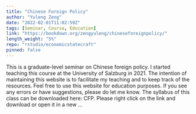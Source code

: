 ```yaml
---
title: "Chinese Foreign Policy"
author: "Yuleng Zeng"
date: "2022-02-01T11:02:59Z"
tags: [Seminar, Course, Education]
link: "https://bookdown.org/zengyuleng/chineseforeignpolicy/"
length_weight: "5%"
repo: "rstudio/economicstatecraft"
pinned: false
---
```


This is a graduate-level seminar on Chinese foreign policy. I started teaching this course at the University of Salzburg in 2021. The intention of maintaining this website is to facilitate my teaching and to keep track of the resources. Feel free to use this website for education purposes. If you see any errors or have suggestions, please do let me know. The syllabus of this class can be downloaded here: CFP. Please right click on the link and download or open it in a new ...
